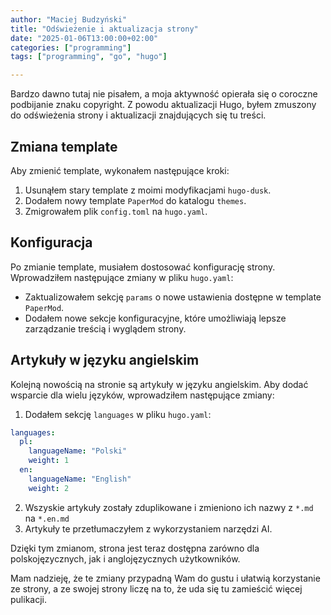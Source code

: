 ```yaml
---
author: "Maciej Budzyński"
title: "Odświeżenie i aktualizacja strony"
date: "2025-01-06T13:00:00+02:00"
categories: ["programming"]
tags: ["programming", "go", "hugo"]

---
```


Bardzo dawno tutaj nie pisałem, a moja aktywność opierała się o coroczne podbijanie 
znaku copyright. Z powodu aktualizacji Hugo, byłem zmuszony do odświeżenia strony i 
aktualizacji znajdujących się tu treści.

<!--more-->

## Zmiana template

Aby zmienić template, wykonałem następujące kroki:

1. Usunąłem stary template z moimi modyfikacjami `hugo-dusk`.
2. Dodałem nowy template `PaperMod` do katalogu `themes`.
3. Zmigrowałem plik `config.toml` na `hugo.yaml`.

## Konfiguracja

Po zmianie template, musiałem dostosować konfigurację strony. Wprowadziłem następujące zmiany w pliku `hugo.yaml`:

- Zaktualizowałem sekcję `params` o nowe ustawienia dostępne w template `PaperMod`.
- Dodałem nowe sekcje konfiguracyjne, które umożliwiają lepsze zarządzanie treścią i wyglądem strony.

## Artykuły w języku angielskim

Kolejną nowością na stronie są artykuły w języku angielskim. Aby dodać wsparcie dla wielu języków, wprowadziłem następujące zmiany:

1. Dodałem sekcję `languages` w pliku `hugo.yaml`:

```yaml
languages:
  pl:
    languageName: "Polski"
    weight: 1
  en:
    languageName: "English"
    weight: 2
```

2. Wszyskie artykuły zostały zduplikowane i zmieniono ich nazwy z `*.md` na `*.en.md`
3. Artykuły te przetłumaczyłem z wykorzystaniem narzędzi AI.

Dzięki tym zmianom, strona jest teraz dostępna zarówno dla polskojęzycznych, jak i anglojęzycznych użytkowników.

Mam nadzieję, że te zmiany przypadną Wam do gustu i ułatwią korzystanie ze strony, a ze swojej strony 
liczę na to, że uda się tu zamieścić więcej pulikacji.